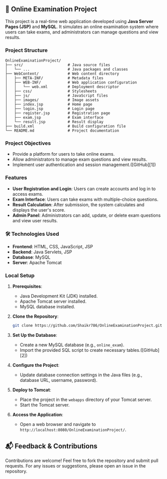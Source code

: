 ## 📝 Online Examination Project

This project is a real-time web application developed using **Java Server Pages (JSP)** and **MySQL**. It simulates an online examination system where users can take exams, and administrators can manage questions and view results.

### Project Structure

```
OnlineExaminationProject/
├── src/                    # Java source files
│   └── ...                 # Java packages and classes
├── WebContent/             # Web content directory
│   ├── META-INF/           # Metadata files
│   ├── WEB-INF/            # Web application configuration
│   │   └── web.xml         # Deployment descriptor
│   ├── css/                # Stylesheets
│   ├── js/                 # JavaScript files
│   ├── images/             # Image assets
│   ├── index.jsp           # Home page
│   ├── login.jsp           # Login page
│   ├── register.jsp        # Registration page
│   ├── exam.jsp            # Exam interface
│   └── result.jsp          # Result display
├── build.xml               # Build configuration file
└── README.md               # Project documentation
```

### Project Objectives

* Provide a platform for users to take online exams.
* Allow administrators to manage exam questions and view results.
* Implement user authentication and session management.([GitHub][1])


### Features

* **User Registration and Login**: Users can create accounts and log in to access exams.
* **Exam Interface**: Users can take exams with multiple-choice questions.
* **Result Calculation**: After submission, the system calculates and displays the user's score.
* **Admin Panel**: Administrators can add, update, or delete exam questions and view user results.


### 🛠 Technologies Used

* **Frontend**: HTML, CSS, JavaScript, JSP
* **Backend**: Java Servlets, JSP
* **Database**: MySQL
* **Server**: Apache Tomcat

### Local Setup

1. **Prerequisites**:

   * Java Development Kit (JDK) installed.
   * Apache Tomcat server installed.
   * MySQL database installed.

2. **Clone the Repository**:

   ```bash
   git clone https://github.com/Shaikr786/OnlineExaminationProject.git
   ```

3. **Set Up the Database**:

   * Create a new MySQL database (e.g., `online_exam`).
   * Import the provided SQL script to create necessary tables.([GitHub][2])

4. **Configure the Project**:

   * Update database connection settings in the Java files (e.g., database URL, username, password).

5. **Deploy to Tomcat**:

   * Place the project in the `webapps` directory of your Tomcat server.
   * Start the Tomcat server.

6. **Access the Application**:

   * Open a web browser and navigate to `http://localhost:8080/OnlineExaminationProject/`.

## 📬 Feedback & Contributions

Contributions are welcome! Feel free to fork the repository and submit pull requests. For any issues or suggestions, please open an issue in the repository.
